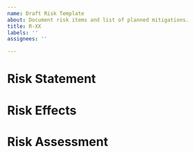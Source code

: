 ```yaml
---
name: Draft Risk Template
about: Document risk items and list of planned mitigations.
title: R-XX
labels: ''
assignees: ''

---
```


# **Risk Statement**

# **Risk Effects**

# **Risk Assessment**
